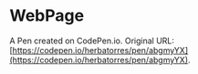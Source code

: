 # WebPage

A Pen created on CodePen.io. Original URL: [https://codepen.io/herbatorres/pen/abgmyYX](https://codepen.io/herbatorres/pen/abgmyYX).

